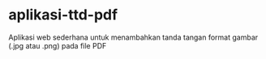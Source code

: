 # aplikasi-ttd-pdf
Aplikasi web sederhana untuk menambahkan tanda tangan format gambar (.jpg atau .png) pada file PDF

